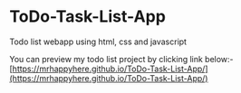 # ToDo-Task-List-App

Todo list webapp using html, css and javascript

You can preview my todo list project by clicking link below:-
[https://mrhappyhere.github.io/ToDo-Task-List-App/](https://mrhappyhere.github.io/ToDo-Task-List-App/)
